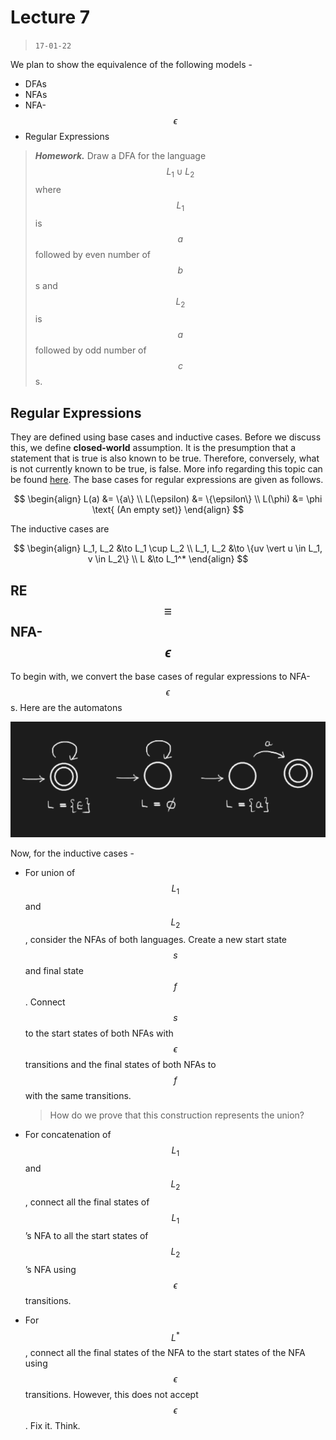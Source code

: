# Lecture 7

> `17-01-22`

We plan to show the equivalence of the following models -

- DFAs
- NFAs
- NFA-$$\epsilon$$
- Regular Expressions

> ***Homework.*** Draw a DFA for the language $$L_1 \cup L_2$$ where $$L_1$$ is $$a$$ followed by even number of $$b$$s and $$L_2$$ is $$a$$ followed by odd number of $$c$$s.

## Regular Expressions

They are defined using base cases and inductive cases. Before we discuss this, we define **closed-world** assumption. It is the presumption that a statement that is true is also known to be true. Therefore, conversely, what is not currently known to be true, is false. More info regarding this topic can be found [here](https://en.wikipedia.org/wiki/Closed-world_assumption). The base cases for regular expressions are given as follows.


$$
\begin{align}
L(a) &= \{a\} \\
L(\epsilon) &= \{\epsilon\}  \\
L(\phi) &= \phi \text{ (An empty set)}
\end{align}
$$


The inductive cases are


$$
\begin{align}
	L_1, L_2 &\to L_1 \cup L_2 \\
	L_1, L_2 &\to \{uv \vert u \in L_1, v \in L_2\} \\
	L &\to L_1^*
\end{align}
$$

## RE $$\equiv$$ NFA-$$\epsilon$$

To begin with, we convert the base cases of regular expressions to NFA-$$\epsilon$$s. Here are the automatons

![image-20220131011047071](assets/image-20220131011047071.png)

Now, for the inductive cases -

- For union of $$L_1$$ and $$L_2$$, consider the NFAs of both languages. Create a new start state $$s$$ and final state $$f$$. Connect $$s$$ to the start states of both NFAs with $$\epsilon$$ transitions and the final states of both NFAs to $$f$$ with the same transitions. 

  > How do we prove that this construction represents the union?

- For concatenation of $$L_1$$ and $$L_2$$, connect all the final states of $$L_1$$’s NFA to all the start states of $$L_2$$’s NFA using $$\epsilon$$ transitions.

- For $$L^*$$, connect all the final states of the NFA to the start states of the NFA using $$\epsilon$$ transitions. However, this does not accept $$\epsilon$$. Fix it. Think.

